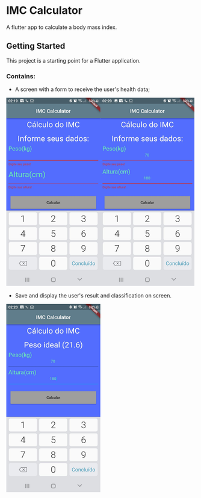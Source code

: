 # IMC Calculator

A flutter app to calculate a body mass index.

## Getting Started

This project is a starting point for a Flutter application.

### Contains:

- A screen with a form to receive the user's health data;

<img alt="Initial screen" src="https://github.com/WesleyBarbosaMR/imc_flutter/blob/main/imc_flutter/assets/Initial_Screen.jpeg" width="250" height="500"><img alt="New entry screen" src="https://github.com/WesleyBarbosaMR/imc_flutter/blob/main/imc_flutter/assets/New_Insertion.jpeg" width="250" height="500">

- Save and display the user's result and classification on screen.
<img alt="IMC Result Screen" src="https://github.com/WesleyBarbosaMR/imc_flutter/blob/main/imc_flutter/assets/IMC_Result_Screen.jpeg" width="250" height="500"> 
